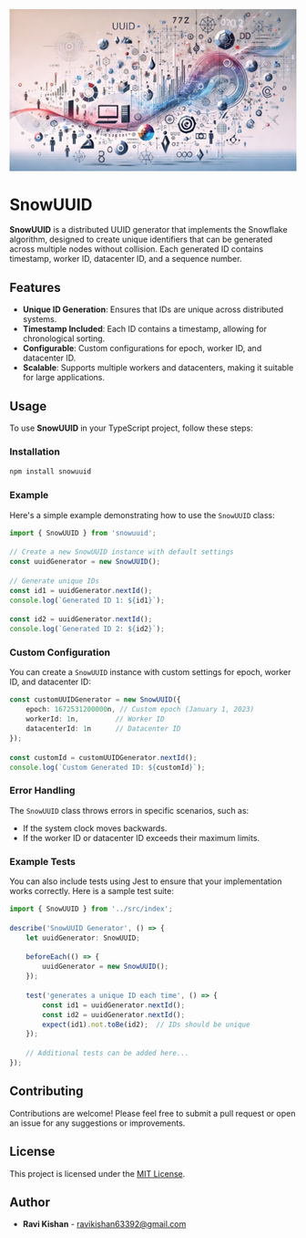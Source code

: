 ![Banner](./docs/banner.png)
# SnowUUID

**SnowUUID** is a distributed UUID generator that implements the Snowflake algorithm, designed to create unique identifiers that can be generated across multiple nodes without collision. Each generated ID contains timestamp, worker ID, datacenter ID, and a sequence number.

## Features

- **Unique ID Generation**: Ensures that IDs are unique across distributed systems.
- **Timestamp Included**: Each ID contains a timestamp, allowing for chronological sorting.
- **Configurable**: Custom configurations for epoch, worker ID, and datacenter ID.
- **Scalable**: Supports multiple workers and datacenters, making it suitable for large applications.

## Usage

To use **SnowUUID** in your TypeScript project, follow these steps:

### Installation

```bash
npm install snowuuid
```

### Example

Here's a simple example demonstrating how to use the `SnowUUID` class:

```typescript
import { SnowUUID } from 'snowuuid';

// Create a new SnowUUID instance with default settings
const uuidGenerator = new SnowUUID();

// Generate unique IDs
const id1 = uuidGenerator.nextId();
console.log(`Generated ID 1: ${id1}`);

const id2 = uuidGenerator.nextId();
console.log(`Generated ID 2: ${id2}`);
```

### Custom Configuration

You can create a `SnowUUID` instance with custom settings for epoch, worker ID, and datacenter ID:

```typescript
const customUUIDGenerator = new SnowUUID({
    epoch: 1672531200000n, // Custom epoch (January 1, 2023)
    workerId: 1n,         // Worker ID
    datacenterId: 1n      // Datacenter ID
});

const customId = customUUIDGenerator.nextId();
console.log(`Custom Generated ID: ${customId}`);
```

### Error Handling

The `SnowUUID` class throws errors in specific scenarios, such as:

- If the system clock moves backwards.
- If the worker ID or datacenter ID exceeds their maximum limits.

### Example Tests

You can also include tests using Jest to ensure that your implementation works correctly. Here is a sample test suite:

```typescript
import { SnowUUID } from '../src/index';

describe('SnowUUID Generator', () => {
    let uuidGenerator: SnowUUID;

    beforeEach(() => {
        uuidGenerator = new SnowUUID();
    });

    test('generates a unique ID each time', () => {
        const id1 = uuidGenerator.nextId();
        const id2 = uuidGenerator.nextId();
        expect(id1).not.toBe(id2);  // IDs should be unique
    });

    // Additional tests can be added here...
});
```

## Contributing

Contributions are welcome! Please feel free to submit a pull request or open an issue for any suggestions or improvements.

## License

This project is licensed under the [MIT License](LICENSE).

## Author

- **Ravi Kishan** - [ravikishan63392@gmail.com](mailto:ravikishan63392@gmail.com)
